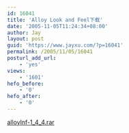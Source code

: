 ```yaml
---
id: 16041
title: 'Alloy Look and Feel下载'
date: '2005-11-05T11:24:34+08:00'
author: Jay
layout: post
guid: 'https://www.jayxu.com/?p=16041'
permalink: /2005/11/05/16041
posturl_add_url:
    - 'yes'
views:
    - '1601'
hefo_before:
    - '0'
hefo_after:
    - '0'
---
```


<a href="https://www.jayxu.com/log/wp-content/uploads/2016/11/alloylnf-1_4_4.rar">alloylnf-1_4_4.rar</a>